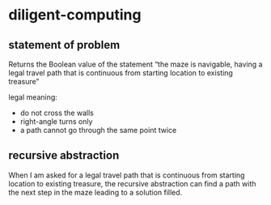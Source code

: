 # diligent-computing

## statement of problem
Returns the Boolean value of the statement “the maze is navigable, having a legal
travel path that is continuous from starting location to existing treasure”

legal meaning:
- do not cross the walls
- right-angle turns only
- a path cannot go through the same point twice

## recursive abstraction
When I am asked for a legal travel path that is continuous from starting location to existing treasure, the recursive abstraction can find a path with the next step in the maze leading to a solution filled.